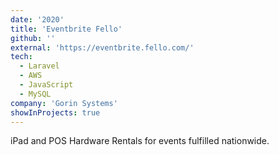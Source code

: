 ```yaml
---
date: '2020'
title: 'Eventbrite Fello'
github: ''
external: 'https://eventbrite.fello.com/'
tech:
  - Laravel
  - AWS
  - JavaScript
  - MySQL
company: 'Gorin Systems'
showInProjects: true
---
```


iPad and POS Hardware Rentals for events fulfilled nationwide.
